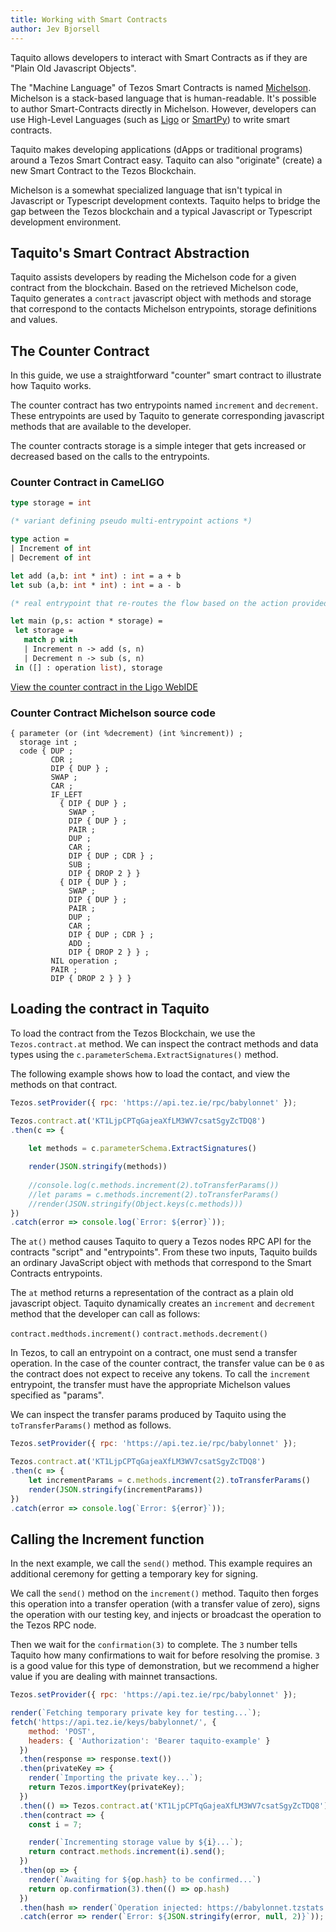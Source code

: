```yaml
---
title: Working with Smart Contracts
author: Jev Bjorsell
---
```


Taquito allows developers to interact with Smart Contracts as if they are "Plain Old Javascript Objects".

The "Machine Language" of Tezos Smart Contracts is named [Michelson][3]. Michelson is a stack-based language that is human-readable. It's possible to author Smart-Contracts directly in Michelson. However, developers can use High-Level Languages (such as [Ligo][0] or [SmartPy][1]) to write smart contracts.

Taquito makes developing applications (dApps or traditional programs) around a Tezos Smart Contract easy. Taquito can also "originate" (create) a new Smart Contract to the Tezos Blockchain.

Michelson is a somewhat specialized language that isn't typical in Javascript or Typescript development contexts. Taquito helps to bridge the gap between the Tezos blockchain and a typical Javascript or Typescript development environment.

## Taquito's Smart Contract Abstraction

Taquito assists developers by reading the Michelson code for a given contract from the blockchain. Based on the retrieved Michelson code, Taquito generates a `contract` javascript object with methods and storage that correspond to the contacts Michelson entrypoints, storage definitions and values.

## The Counter Contract

In this guide, we use a straightforward "counter" smart contract to illustrate how Taquito works.

The counter contract has two entrypoints named `increment` and `decrement`.  These entrypoints are used by Taquito to generate corresponding javascript methods that are available to the developer.

The counter contracts storage is a simple integer that gets increased or decreased based on the calls to the entrypoints.

### Counter Contract in CameLIGO

```ocaml
type storage = int

(* variant defining pseudo multi-entrypoint actions *)

type action =
| Increment of int
| Decrement of int

let add (a,b: int * int) : int = a + b
let sub (a,b: int * int) : int = a - b

(* real entrypoint that re-routes the flow based on the action provided *)

let main (p,s: action * storage) =
 let storage =
   match p with
   | Increment n -> add (s, n)
   | Decrement n -> sub (s, n)
 in ([] : operation list), storage

```

[View the counter contract in the Ligo WebIDE][2]

### Counter Contract Michelson source code

```
{ parameter (or (int %decrement) (int %increment)) ;
  storage int ;
  code { DUP ;
         CDR ;
         DIP { DUP } ;
         SWAP ;
         CAR ;
         IF_LEFT
           { DIP { DUP } ;
             SWAP ;
             DIP { DUP } ;
             PAIR ;
             DUP ;
             CAR ;
             DIP { DUP ; CDR } ;
             SUB ;
             DIP { DROP 2 } }
           { DIP { DUP } ;
             SWAP ;
             DIP { DUP } ;
             PAIR ;
             DUP ;
             CAR ;
             DIP { DUP ; CDR } ;
             ADD ;
             DIP { DROP 2 } } ;
         NIL operation ;
         PAIR ;
         DIP { DROP 2 } } }
```

## Loading the contract in Taquito

To load the contract from the Tezos Blockchain, we use the `Tezos.contract.at` method.
We can inspect the contract methods and data types using the `c.parameterSchema.ExtractSignatures()` method.

The following example shows how to load the contact, and view the methods on that contract.

```js live noInline
Tezos.setProvider({ rpc: 'https://api.tez.ie/rpc/babylonnet' });

Tezos.contract.at('KT1LjpCPTqGajeaXfLM3WV7csatSgyZcTDQ8')
.then(c => {
 
    let methods = c.parameterSchema.ExtractSignatures()

    render(JSON.stringify(methods))
    
    //console.log(c.methods.increment(2).toTransferParams())
    //let params = c.methods.increment(2).toTransferParams()
    //render(JSON.stringify(Object.keys(c.methods)))
})
.catch(error => console.log(`Error: ${error}`));
```

The `at()` method causes Taquito to query a Tezos nodes RPC API for the contracts "script" and "entrypoints". From these two inputs, Taquito builds an ordinary JavaScript object with methods that correspond to the Smart Contracts entrypoints. 

The `at` method returns a representation of the contract as a plain old javascript object. Taquito dynamically creates an `increment` and `decrement` method that the developer can call as follows:

`contract.medthods.increment()`
`contract.methods.decrement()`

In Tezos, to call an entrypoint on a contract, one must send a transfer operation. In the case of the counter contract, the transfer value can be `0` as the contract does not expect to receive any tokens. To call the `increment` entrypoint, the transfer must have the appropriate Michelson values specified as "params".

We can inspect the transfer params produced by Taquito using the `toTransferParams()` method as follows.

```js live noInline
Tezos.setProvider({ rpc: 'https://api.tez.ie/rpc/babylonnet' });

Tezos.contract.at('KT1LjpCPTqGajeaXfLM3WV7csatSgyZcTDQ8')
.then(c => {
    let incrementParams = c.methods.increment(2).toTransferParams()
    render(JSON.stringify(incrementParams))
})
.catch(error => console.log(`Error: ${error}`));
```

## Calling the Increment function

In the next example, we call the `send()` method. This example requires an additional ceremony for getting a temporary key for signing.

We call the `send()` method on the `increment()` method. Taquito then forges this operation into a transfer operation (with a transfer value of zero), signs the operation with our testing key, and injects or broadcast the operation to the Tezos RPC node.

Then we wait for the `confirmation(3)` to complete. The `3` number tells Taquito how many confirmations to wait for before resolving the promise. `3` is a good value for this type of demonstration, but we recommend a higher value if you are dealing with mainnet transactions.

```js live noInline
Tezos.setProvider({ rpc: 'https://api.tez.ie/rpc/babylonnet' });

render(`Fetching temporary private key for testing...`);
fetch('https://api.tez.ie/keys/babylonnet/', {
    method: 'POST',
    headers: { 'Authorization': 'Bearer taquito-example' }
  })
  .then(response => response.text())
  .then(privateKey => {
    render(`Importing the private key...`);
    return Tezos.importKey(privateKey);
  })
  .then(() => Tezos.contract.at('KT1LjpCPTqGajeaXfLM3WV7csatSgyZcTDQ8'))
  .then(contract => {
    const i = 7;

    render(`Incrementing storage value by ${i}...`);
    return contract.methods.increment(i).send();
  })
  .then(op => {
    render(`Awaiting for ${op.hash} to be confirmed...`)
    return op.confirmation(3).then(() => op.hash)
  })
  .then(hash => render(`Operation injected: https://babylonnet.tzstats.com/${hash}`))
  .catch(error => render(`Error: ${JSON.stringify(error, null, 2)}`));
```

[0]: https://ligolang.org/
[1]: https://smartpy.io/
[2]: https://ide.ligolang.org/p/839HdMaflPsQSA6k1Ce0Wg
[3]: https://tezos.gitlab.io/whitedoc/michelson.html